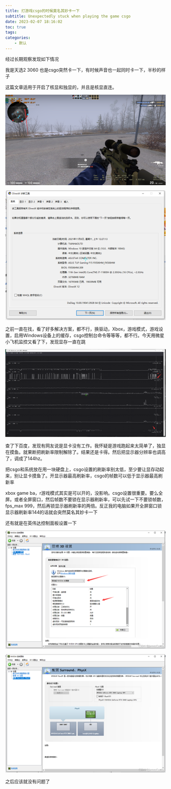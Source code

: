 ```yaml
---
title: 打游戏csgo的时候莫名其妙卡一下
subtitle: Unexpectedly stuck when playing the game csgo
date: 2023-02-07 18:16:02
toc: true
tags: 
categories: 
    - 默认
---
```


 经过长期观察发现如下情况

我是天选2 3060
 也是csgo突然卡一下，有时候声音也一起同时卡一下，半秒的样子

这篇文章适用于开启了核显和独显的，并且是核显直连。

![img](https://raw.githubusercontent.com/james-curtis/blog-img/img/img/1884ca57d7871a4763c5f6b9b5b69d6e.png)

![img](https://raw.githubusercontent.com/james-curtis/blog-img/img/img/39cc4fef70f173164bfc7ab9ff9a7741.png)

 之前一直在找，看了好多解决方案，都不行，换驱动，Xbox，游戏模式，游戏设置，启用Windows设备上的缓存，csgo控制台命令等等等，都不行。今天用微星小飞机监控又看了下，发现显存一直在跳

![img](https://raw.githubusercontent.com/james-curtis/blog-img/img/img/b15c37b0d3b36c2f15d07d4fc474f948.png)

查了下百度，发现有网友说是显卡没有工作。我怀疑是游戏跑起来太简单了，独显在摸鱼。就果断把刷新率限制解除了。结果还是卡得。然后把显示器分辨率也调高了，调成了144hz。

把csgo和系统放在用一块硬盘上，csgo设置的刷新率别太低，至少要让显存动起来，别让显卡摸鱼了。开显示器最高刷新率，csgo的帧数可以低于显示器最高刷新率

xbox game ba，r游戏模式其实是可以开的，没影响。csgo设置很重要。要么全屏。或者全屏窗口，然后帧数不要锁在显示器刷新率，可以先试一下不要锁帧数，fps_max 999，然后再锁显示器刷新率的两倍。反正我的电脑如果开全屏窗口锁显示器刷新率144的话就会突然莫名其妙卡一下

还有就是在英伟达控制面板设置一下

![img](https://raw.githubusercontent.com/james-curtis/blog-img/img/img/eb805776b462470ea200dcfc7f86b4c9.png)

 ![img](https://raw.githubusercontent.com/james-curtis/blog-img/img/img/744eb2e706b941d1abddc6d772f6b95e.png)

之后应该就没有问题了 